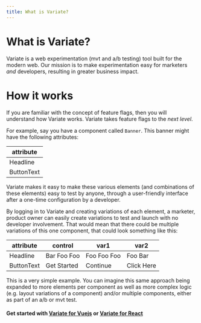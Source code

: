 ```yaml
---
title: What is Variate?
---
```


# What is Variate?
Variate is a web experimentation (mvt and a/b testing) tool built for the modern web. Our mission is to make experimentation easy for marketers _and_ developers, resulting in greater business impact. 

# How it works
If you are familiar with the concept of feature flags, then you will understand how Variate works. Variate takes feature flags to the _next level_.

For example, say you have a component called `Banner`. This banner might have the following attributes: 

attribute|
--|
Headline|
ButtonText|

Variate makes it easy to make these various elements (and combinations of these elements) easy to test by anyone, through a user-friendly interface after a one-time configuration by a developer. 

By logging in to Variate and creating variations of each element, a marketer, product owner can easily create variations to test and launch with no developer involvement. That would mean that there could be multiple variations of this one component, that could look something like this: 

attribute | control | var1 | var2
--|--|--|--
Headline| Bar Foo Foo | Foo Foo Foo | Foo Bar |
ButtonText| Get Started | Continue | Click Here| 

This is a very simple example. You can imagine this same approach being expanded to more elements per component as well as more complex logic (e.g. layout variations of a component) and/or multiple components, either as part of an a/b or mvt test. 

#### Get started with [Variate for Vuejs](/vue/) or [Variate for React](/react/)